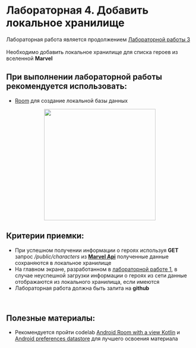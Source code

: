 # Лабораторная 4. Добавить локальное хранилище

Лабораторная работа является продолжением [Лабораторной работы 3](./Lab03.md)
<br>
<br>
Необходимо добавить локальное хранилище для списка героев из вселенной **Marvel**

## При выполнении лабораторной работы рекомендуется использовать:
- [Room](https://developer.android.com/training/data-storage/room) для создание локальной базы данных

<p align="center">
  <img src="../Images/marvel_offline.gif" width="300">
</p>

## Критерии приемки:

- При успешном получении информации о героях используя **GET** запрос _/public/characters_ из [**Marvel Api**](https://developer.marvel.com/docs#!/public/getCreatorCollection_get_0) полученные данные сохраняются в локальное хранилище 
- На главном экране, разработанном в [лабораторной работе 1](./Lab01.md), в случае неуспешной загрузки информации о героях из сети данные отображаются из локального хранилища, если имеются
- Лабораторная работа должна быть залита на **github**

<br>

## Полезные материалы:

- Рекомендуется пройти codelab [Android Room with a view Kotlin](https://developer.android.com/codelabs/android-room-with-a-view-kotlin#0) и [Android preferences datastore](https://developer.android.com/codelabs/android-preferences-datastore#0) для лучшего освоения материала

